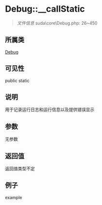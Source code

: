 # Debug::__callStatic



> *文件信息* suda\core\Debug.php: 26~450

## 所属类 

[Debug](../Debug.md)

## 可见性

 public static

## 说明

用于记录运行日志和运行信息以及提供错误显示


## 参数


无参数


## 返回值

返回值类型不定


## 例子

example